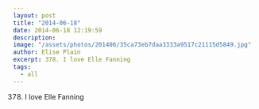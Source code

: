 ```yaml
---
layout: post
title: "2014-06-18"
date: 2014-06-18 12:19:59
description: 
image: "/assets/photos/201406/35ca73eb7daa3333a9517c21115d5849.jpg"
author: Elise Plain
excerpt: 378. I love Elle Fanning
tags: 
  - all
---
```


378. I love Elle Fanning
<p></p>
